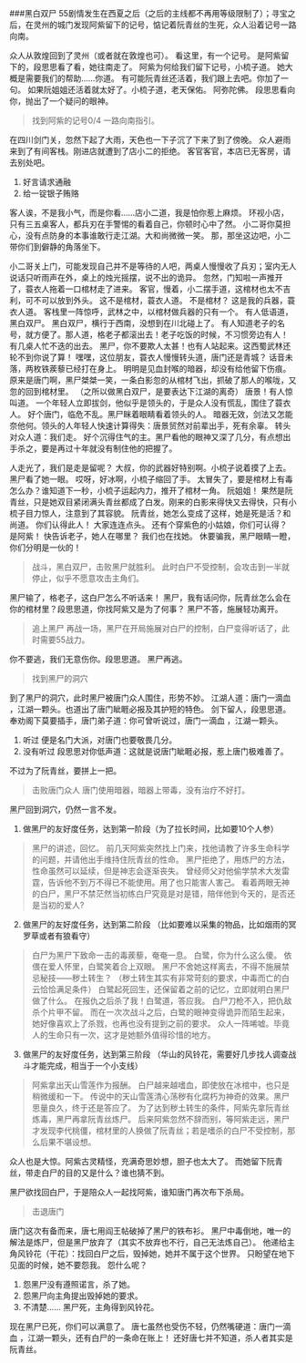 ###黑白双尸
55剧情发生在西夏之后（之后的主线都不再用等级限制了）；寻宝之后，在灵州的城门发现阿紫留下的记号，惦记着阮青丝的生死，众人沿着记号一路向南。

众人从敦煌回到了灵州（或者就在敦煌也可）。
看这里，有一个记号。
是阿紫留下的，段思思看了看，她往南走了。
阿紫为何给我们留下记号，小梳子道。
她大概是需要我们的帮助……你道。
有可能阮青丝还活着，我们跟上去吧。你加了一句。
如果阮姐姐还活着就太好了。小梳子道，老天保佑。
阿弥陀佛。
段思思看向你，抛出了一个疑问的眼神。
> 找到阿紫的记号0/4  一路向南指引。

在四川剑门关，忽然下起了大雨，天色也一下子沉了下来了到了傍晚。
众人避雨来到了有间客栈。刚进店就遭到了店小二的拒绝。
客官客官，本店已无客房，请去别处吧。
1. 好言请求通融
2. 给一锭银子贿赂

客人诶，不是我小气，而是你看……店小二道，我是怕你惹上麻烦。
环视小店，只有三五桌客人，都兵刃在手警惕的看着自己，你顿时心中了然。
小二哥你莫担心，没有点防身的本事谁敢行走江湖。大和尚微微一笑。
那，那坐这边吧，小二带你们到僻静的角落坐下。

小二哥关上门，可能发现自己并不是等待的人吧，两桌人慢慢收了兵刃；室内无人说话只听雨声在外，桌上的烛光摇摆，说不出的诡异。
忽然，门知啦一声推开了，蓑衣人拖着一口棺材走了进来。
客官，慢着，小二摆手道，这棺材也太不吉利，可不可以放到外头。
这不是棺材，蓑衣人道。
不是棺材？
这是我的兵器，蓑衣人道。
客栈里一阵惊呼，武林之中，以棺材做兵器的只有一个。
有人低语道，黑白双尸。
黑白双尸，横行于西南，没想到在川北碰上了。
有人知道老子的名号，就方便了。那人道，格老子都滚出去！老子吃饭的时候，不习惯旁边有人！
有几桌人忙不迭的出去。
黑尸，你不要欺人太甚！也有人站起来。这西蜀武林还轮不到你说了算！
嘿嘿，这位朋友，蓑衣人慢慢转头道，唐门还是青城？
话音未落，两枚铁蒺藜已经打在身上。
明明是见血封喉的暗器，却没有给他留下伤痕。
原来是唐门啊，黑尸桀桀一笑，一条白影忽的从棺材飞出，抓破了那人的喉咙，又忽的回到棺材里。
（之所以做黑白双尸，是要表达下江湖的离奇）
唐景！有人惊叫道。
一个年轻人立即拔剑，他似乎是领头的，于是众人没有慌乱，围住了蓑衣人。
好个唐门，临危不乱。黑尸眯着眼睛看着领头的人。
暗器无效，剑法又怎能奈他何。领头的人年轻人快速计算得失：唐景贸然对前辈出手，死有余辜。
转头对众人道：我们走。
好个沉得住气的主。黑尸看他的眼神又深了几分，有点想出手杀之，要是再过十年就没有制住他的把握了。

人走光了，我们是走是留呢？
大叔，你的武器好特别啊。小梳子说着摸了上去。
黑尸看了她一眼。
哎呀，好冰啊，小梳子缩回了手。
太冒失了，要是棺材上有毒怎么办？谁知道下一秒，小梳子运起内力，推开了棺材一角。
阮姐姐！
果然是阮青丝，只是她双目紧闭满头青丝都成了白发。刚来的白影来得快又去得快，只有小梳子目力惊人，注意到了其容貌。
阮青丝，她怎么变成了这样，她是死是活？和尚道。
你们认得此人！
大家连连点头。
还有个穿紫色的小姑娘，你们可认得？
是阿紫！
快告诉老子，她人在哪里？
我们也在找她。
休要骗我，黑尸眼睛一瞪，你们分明是一伙的！

> 战斗，黑白双尸，击败黑尸就胜利。
> 此时白尸不受控制，会攻击到一半就停止，似乎不愿意攻击主角们。

黑尸输了，格老子，这白尸怎么不听话来！
黑尸，我有话问你，阮青丝怎么会在你的棺材里？段思思道，你找阿紫又是为了何事？
黑尸不答，施展轻功离开。

> 追上黑尸
> 再战一场，黑尸在开局施展对白尸的控制，白尸变得听话了，此时需要55战力。

你不要逃，我们无意伤你。段思思道。
黑尸再逃。

> 找到黑尸的洞穴

到了黑尸的洞穴，此时黑尸被唐门众人围住，形势不妙。
江湖人道：唐门一滴血 ，江湖一颗头。也道出了唐门眦睚必报及其护短的特色。
剑下留人，段思思道。
奉劝阁下莫要插手，唐门弟子道：你可曾听说过，唐门一滴血 ，江湖一颗头。
1. 听过
便是名门大派，对唐门也要敬畏几分。
2. 没有听过
段思思对你低声道：这就是说唐门眦睚必报，惹上唐门极难善了。

不过为了阮青丝，要拼上一把。
> 击败唐门众人
> 唐门使用暗器，暗器上带毒，没有治疗不好打。

黑尸回到洞穴，仍然一言不发。

1. 做黑尸的友好度任务，达到第一阶段（为了拉长时间，比如要10个人参）
> 黑尸的讲述，回忆。
前几天阿紫突然找上门来，找他请教了许多生命科学的问题，并请他出手维持住阮青丝的性命。
黑尸拒绝了，用炼尸的方法，性命虽然可以延续，但是神志会逐渐丧失。
曾经师父对他偷学禁术大发雷霆，告诉他不到万不得已不能使用。用了也只能害人害己。
看着两眼无神的白尸，黑尸不禁茫然当初练白尸究竟是对是错，陪伴他到今天的，是否还是当初的爱人?

2. 做黑尸的友好度任务，达到第二阶段 （比如要难以采集的物品，比如烟雨的冥罗草或者有狼看守）
> 白尸为黑尸下致命一击的毒蒺藜，奄奄一息。
白鹭，你为什么这么傻。
依偎在爱人怀里，白鹭笑着合上双眼。
黑尸不舍她这样离去，不得不施展禁忌秘技——秽土转生？
（秽土转生其实有非常苛刻的要求，中毒而亡的白云恰恰满足条件）
白鹭起死回生，还保留着之前的记忆，立即就明白黑尸做了什么。
在报仇之后杀了我！白鹭道，答应我。
白尸刀枪不入，把仇敌杀个片甲不留。
而在一次次战斗之后，白鹭的眼神变得诡异而陌生起来，她好像喜欢上了杀戮，也再也没有提到之前的要求。
众人一阵唏嘘。毕竟人的生命只有一次，这才是她额外值得珍惜的地方。

3. 做黑尸的友好度任务，达到第三阶段 （华山的风铃花，需要好几步找人调查战斗才能完成，相当于一个小支线）
> 阿紫拿出天山雪莲作为报酬。
白尸越来越嗜血，即使放在冰棺中，也只是稍微缓和一下。
传说中的天山雪莲清心荡秽有化腐朽为神奇的效果。黑尸思量良久，终于还是答应了。
为了达到秽土转生的条件，阿紫先拿阮青丝炼毒，黑尸再拿阮青丝炼尸。
后来阿紫忽然不辞而别，等阿紫走远，黑尸才发现李代桃僵，棺材里的人换做了阮青丝；若是嗜杀的白尸不受控制，那么后果不堪设想。

众人也是大惊。阿紫古灵精怪，充满奇思妙想，胆子也太大了。
而她留下阮青丝，带走白尸的目的又是什么？谁也猜不到。

黑尸欲找回白尸，于是陪众人一起找阿紫，谁知唐门再次布下杀局。
> 击退唐门

唐门这次有备而来，唐七用阎王帖破掉了黑尸的铁布衫。
黑尸中毒倒地，唯一的解法是炼尸，但是黑尸放弃了（其实不放弃也不行，自己无法炼自己）。
他递给主角风铃花（干花）：找回白尸之后，毁掉她，她并不属于这个世界。
只盼望在地下见面的时候，她不要怨我。
怨什么呢？
1. 怨黑尸没有遵照诺言，杀了她。
2. 怨黑尸向主角提出毁掉她的要求。
3. 不清楚……
黑尸死，主角得到风铃花。

现在黑尸已死，你们可以满意了。
唐七虽然也受伤不轻，仍然嘴硬道：唐门一滴血 ，江湖一颗头，还有白尸的一条命在账上！
还好唐七并不知道，杀人者其实是阮青丝。
